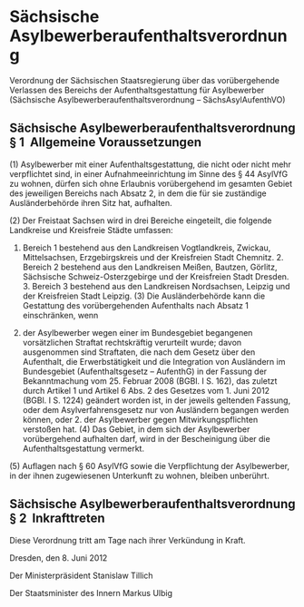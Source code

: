 # Sächsische Asylbewerberaufenthaltsverordnung

Verordnung der Sächsischen Staatsregierung über das vorübergehende Verlassen des Bereichs der Aufenthaltsgestattung für Asylbewerber (Sächsische Asylbewerberaufenthaltsverordnung – SächsAsylAufenthVO)

## Sächsische Asylbewerberaufenthaltsverordnung § 1  Allgemeine Voraussetzungen

(1) Asylbewerber mit einer Aufenthaltsgestattung, die nicht oder nicht mehr verpflichtet sind, in einer Aufnahmeeinrichtung im Sinne des § 44 
        AsylVfG zu wohnen, dürfen sich ohne Erlaubnis vorübergehend im gesamten Gebiet des jeweiligen Bereichs nach Absatz 2, in dem die für sie zuständige Ausländerbehörde ihren Sitz hat, aufhalten.

(2) Der Freistaat Sachsen wird in drei Bereiche eingeteilt, die folgende Landkreise und Kreisfreie Städte umfassen:

1. Bereich 1 
           bestehend aus den Landkreisen Vogtlandkreis, Zwickau, Mittelsachsen, Erzgebirgskreis und der Kreisfreien Stadt Chemnitz. 2. Bereich 2 
           bestehend aus den Landkreisen Meißen, Bautzen, Görlitz, Sächsische Schweiz-Osterzgebirge und der Kreisfreien Stadt Dresden. 3. Bereich 3 
           bestehend aus den Landkreisen Nordsachsen, Leipzig und der Kreisfreien Stadt Leipzig. (3) Die Ausländerbehörde kann die Gestattung des vorübergehenden Aufenthalts nach Absatz 1 einschränken, wenn

1. der Asylbewerber wegen einer im Bundesgebiet begangenen vorsätzlichen Straftat rechtskräftig verurteilt wurde; davon ausgenommen sind Straftaten, die nach dem Gesetz über den Aufenthalt, die Erwerbstätigkeit und die Integration von Ausländern im Bundesgebiet (Aufenthaltsgesetz – 
          AufenthG) in der Fassung der Bekanntmachung vom 25. Februar 2008 (BGBl. I S. 162), das zuletzt durch Artikel 1 und Artikel 6 Abs. 2 des Gesetzes vom 1. Juni 2012 (BGBl. I S. 1224) geändert worden ist, in der jeweils geltenden Fassung, oder dem 
          Asylverfahrensgesetz nur von Ausländern begangen werden können, oder 2. der Asylbewerber gegen Mitwirkungspflichten verstoßen hat. (4) Das Gebiet, in dem sich der Asylbewerber vorübergehend aufhalten darf, wird in der Bescheinigung über die Aufenthaltsgestattung vermerkt.

(5) Auflagen nach § 60 
        AsylVfG sowie die Verpflichtung der Asylbewerber, in der ihnen zugewiesenen Unterkunft zu wohnen, bleiben unberührt.


## Sächsische Asylbewerberaufenthaltsverordnung § 2  Inkrafttreten

Diese Verordnung tritt am Tage nach ihrer Verkündung in Kraft.

Dresden, den 8. Juni 2012

Der Ministerpräsident 
           Stanislaw Tillich

Der Staatsminister des Innern 
           Markus Ulbig

